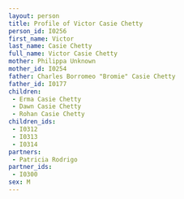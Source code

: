 ```yaml
---
layout: person
title: Profile of Victor Casie Chetty
person_id: I0256
first_name: Victor
last_name: Casie Chetty
full_name: Victor Casie Chetty
mother: Philippa Unknown
mother_id: I0254
father: Charles Borromeo "Bromie" Casie Chetty
father_id: I0177
children:
 - Erma Casie Chetty
 - Dawn Casie Chetty
 - Rohan Casie Chetty
children_ids:
 - I0312
 - I0313
 - I0314
partners:
 - Patricia Rodrigo
partner_ids:
 - I0300
sex: M
---
```



